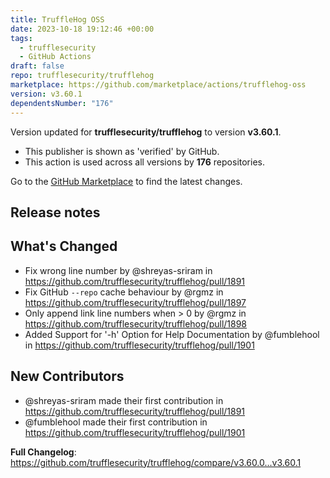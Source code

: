 ```yaml
---
title: TruffleHog OSS
date: 2023-10-18 19:12:46 +00:00
tags:
  - trufflesecurity
  - GitHub Actions
draft: false
repo: trufflesecurity/trufflehog
marketplace: https://github.com/marketplace/actions/trufflehog-oss
version: v3.60.1
dependentsNumber: "176"
---
```



Version updated for **trufflesecurity/trufflehog** to version **v3.60.1**.
- This publisher is shown as 'verified' by GitHub.
- This action is used across all versions by **176** repositories.

Go to the [GitHub Marketplace](https://github.com/marketplace/actions/trufflehog-oss) to find the latest changes.

## Release notes

## What's Changed
* Fix wrong line number by @shreyas-sriram in https://github.com/trufflesecurity/trufflehog/pull/1891
* Fix GitHub `--repo` cache behaviour by @rgmz in https://github.com/trufflesecurity/trufflehog/pull/1897
* Only append link line numbers when > 0 by @rgmz in https://github.com/trufflesecurity/trufflehog/pull/1898
* Added Support for '-h' Option for Help Documentation by @fumblehool in https://github.com/trufflesecurity/trufflehog/pull/1901

## New Contributors
* @shreyas-sriram made their first contribution in https://github.com/trufflesecurity/trufflehog/pull/1891
* @fumblehool made their first contribution in https://github.com/trufflesecurity/trufflehog/pull/1901

**Full Changelog**: https://github.com/trufflesecurity/trufflehog/compare/v3.60.0...v3.60.1
